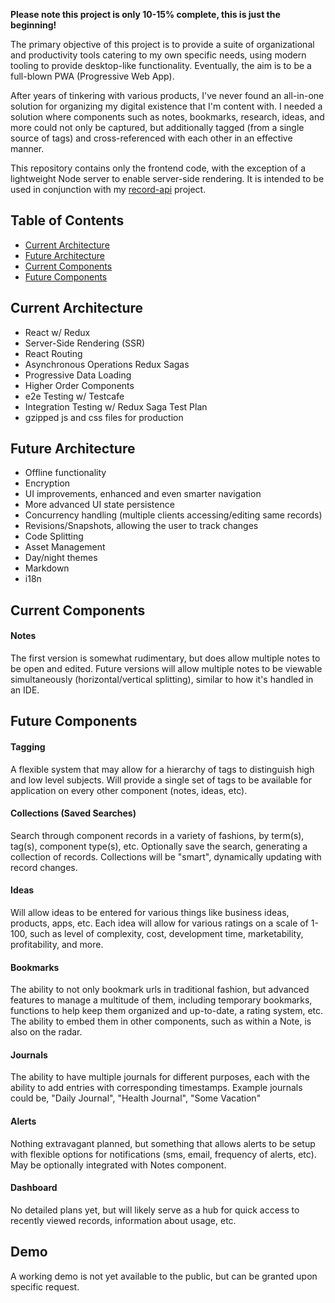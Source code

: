 **Please note this project is only 10-15% complete, this is just the beginning!**

The primary objective of this project is to provide a suite of organizational and productivity tools catering to my own specific needs, using modern tooling to provide desktop-like functionality. Eventually, the aim is to be a full-blown PWA (Progressive Web App).

After years of tinkering with various products, I've never found an all-in-one solution for organizing my digital existence that I'm content with. I needed a solution where components such as notes, bookmarks, research, ideas, and more could not only be captured, but additionally tagged (from a single source of tags) and cross-referenced with each other in an effective manner.

This repository contains only the frontend code, with the exception of a lightweight Node server to enable server-side rendering. It is intended to be used in conjunction with my [record-api](https://github.com/sciantarelli/record-api) project.


## Table of Contents

- [Current Architecture](#current-architecture)
- [Future Architecture](#future-architecture)
- [Current Components](#current-components)
- [Future Components](#future-components)


## Current Architecture

- React w/ Redux
- Server-Side Rendering (SSR)
- React Routing
- Asynchronous Operations Redux Sagas
- Progressive Data Loading
- Higher Order Components
- e2e Testing w/ Testcafe
- Integration Testing w/ Redux Saga Test Plan
- gzipped js and css files for production

## Future Architecture

- Offline functionality
- Encryption
- UI improvements, enhanced and even smarter navigation
- More advanced UI state persistence
- Concurrency handling (multiple clients accessing/editing same records)
- Revisions/Snapshots, allowing the user to track changes
- Code Splitting
- Asset Management
- Day/night themes
- Markdown
- i18n

## Current Components

#### Notes
The first version is somewhat rudimentary, but does allow multiple notes to be open and edited. Future versions will allow multiple notes to be viewable simultaneously (horizontal/vertical splitting), similar to how it's handled in an IDE. 

## Future Components

#### Tagging
A flexible system that may allow for a hierarchy of tags to distinguish high and low level subjects. Will provide a single set of tags to be available for application on every other component (notes, ideas, etc).

#### Collections (Saved Searches)
Search through component records in a variety of fashions, by term(s), tag(s), component type(s), etc. Optionally save the search, generating a collection of records. Collections will be "smart", dynamically updating with record changes.

#### Ideas
Will allow ideas to be entered for various things like business ideas, products, apps, etc. Each idea will allow for various ratings on a scale of 1-100, such as level of complexity, cost, development time, marketability, profitability, and more.

#### Bookmarks
The ability to not only bookmark urls in traditional fashion, but advanced features to manage a multitude of them, including temporary bookmarks, functions to help keep them organized and up-to-date, a rating system, etc. The ability to embed them in other components, such as within a Note, is also on the radar.

#### Journals
The ability to have multiple journals for different purposes, each with the ability to add entries with corresponding timestamps. Example journals could be, "Daily Journal", "Health Journal", "Some Vacation"

#### Alerts
Nothing extravagant planned, but something that allows alerts to be setup with flexible options for notifications (sms, email, frequency of alerts, etc). May be optionally integrated with Notes component.

#### Dashboard
No detailed plans yet, but will likely serve as a hub for quick access to recently viewed records, information about usage, etc.

## Demo

A working demo is not yet available to the public, but can be granted upon specific request.